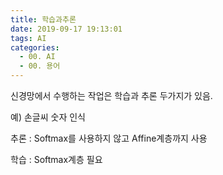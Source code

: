 ```yaml
---
title: 학습과추론
date: 2019-09-17 19:13:01
tags: AI
categories:
  - 00. AI
  - 00. 용어
---
```

신경망에서 수행하는 작업은 학습과 추론 두가지가 있음.

예) 손글씨 숫자 인식

추론 : Softmax를 사용하지 않고 Affine계층까지 사용

학습 : Softmax계층 필요
